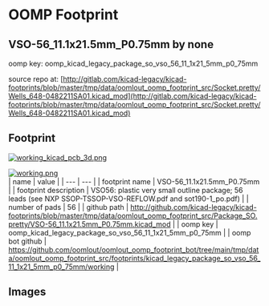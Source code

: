 # OOMP Footprint  
## VSO-56_11.1x21.5mm_P0.75mm  by none  
  
oomp key: oomp_kicad_legacy_package_so_vso_56_11_1x21_5mm_p0_75mm  
  
source repo at: [http://gitlab.com/kicad-legacy/kicad-footprints/blob/master/tmp/data/oomlout_oomp_footprint_src/Socket.pretty/Wells_648-0482211SA01.kicad_mod](http://gitlab.com/kicad-legacy/kicad-footprints/blob/master/tmp/data/oomlout_oomp_footprint_src/Socket.pretty/Wells_648-0482211SA01.kicad_mod)  
## Footprint  
  
[![working_kicad_pcb_3d.png](working_kicad_pcb_3d_600.png)](working_kicad_pcb_3d.png)  
  
[![working.png](working_600.png)](working.png)  
| name | value | 
| --- | --- | 
| footprint name | VSO-56_11.1x21.5mm_P0.75mm | 
| footprint description | VSO56: plastic very small outline package; 56 leads (see NXP SSOP-TSSOP-VSO-REFLOW.pdf and sot190-1_po.pdf) | 
| number of pads | 56 | 
| github path | http://github.com/kicad-legacy/kicad-footprints/blob/master/tmp/data/oomlout_oomp_footprint_src/Package_SO.pretty/VSO-56_11.1x21.5mm_P0.75mm.kicad_mod | 
| oomp key | oomp_kicad_legacy_package_so_vso_56_11_1x21_5mm_p0_75mm | 
| oomp bot github | https://github.com/oomlout/oomlout_oomp_footprint_bot/tree/main/tmp/data/oomlout_oomp_footprint_src/footprints/kicad_legacy_package_so_vso_56_11_1x21_5mm_p0_75mm/working | 
## Images  
